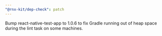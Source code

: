 ```yaml
---
"@rnx-kit/dep-check": patch
---
```


Bump react-native-test-app to 1.0.6 to fix Gradle running out of heap space during the lint task on some machines.
